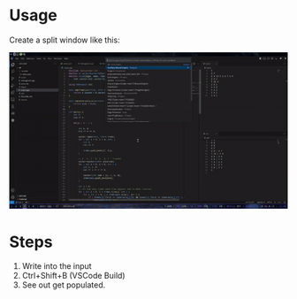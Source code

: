 # Usage
Create a split window like this:

![demo](DEMO.gif)

# Steps
1. Write into the input
2. Ctrl+Shift+B (VSCode Build)
3. See out get populated.
